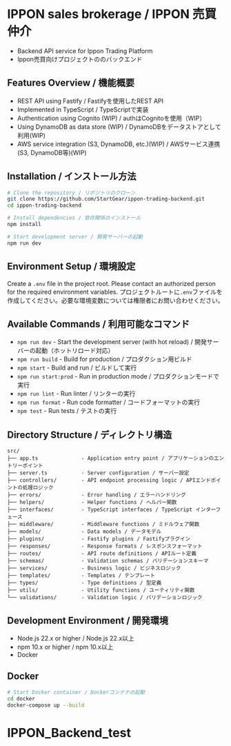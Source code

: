 # IPPON sales brokerage / IPPON 売買仲介

- Backend API service for Ippon Trading Platform
- Ippon売買向けプロジェクトののバックエンド

## Features Overview / 機能概要

- REST API using Fastify / Fastifyを使用したREST API
- Implemented in TypeScript / TypeScriptで実装
- Authentication using Cognito (WIP) / authはCognitoを使用（WIP）
- Using DynamoDB as data store (WIP) / DynamoDBをデータストアとして利用(WIP)
- AWS service integration (S3, DynamoDB, etc.)(WIP) / AWSサービス連携 (S3, DynamoDB等)(WIP)

## Installation / インストール方法

```bash
# Clone the repository / リポジトリのクローン
git clone https://github.com/StartGear/ippon-trading-backend.git
cd ippon-trading-backend

# Install dependencies / 依存関係のインストール
npm install

# Start development server / 開発サーバーの起動
npm run dev
```

## Environment Setup / 環境設定

Create a `.env` file in the project root. Please contact an authorized person for the required environment variables.
プロジェクトルートに`.env`ファイルを作成してください。必要な環境変数については権限者にお問い合わせください。


## Available Commands / 利用可能なコマンド

- `npm run dev` - Start the development server (with hot reload) / 開発サーバーの起動（ホットリロード対応）
- `npm run build` - Build for production / プロダクション用ビルド
- `npm start` - Build and run / ビルドして実行
- `npm run start:prod` - Run in production mode / プロダクションモードで実行
- `npm run lint` - Run linter / リンターの実行
- `npm run format` - Run code formatter / コードフォーマットの実行
- `npm test` - Run tests / テストの実行

## Directory Structure / ディレクトリ構造

```
src/
├── app.ts              - Application entry point / アプリケーションのエントリーポイント
├── server.ts           - Server configuration / サーバー設定
├── controllers/        - API endpoint processing logic / APIエンドポイントの処理ロジック
├── errors/             - Error handling / エラーハンドリング
├── helpers/            - Helper functions / ヘルパー関数
├── interfaces/         - TypeScript interfaces / TypeScript インターフェース
├── middleware/         - Middleware functions / ミドルウェア関数
├── models/             - Data models / データモデル
├── plugins/            - Fastify plugins / Fastifyプラグイン
├── responses/          - Response formats / レスポンスフォーマット
├── routes/             - API route definitions / APIルート定義
├── schemas/            - Validation schemas / バリデーションスキーマ
├── services/           - Business logic / ビジネスロジック
├── templates/          - Templates / テンプレート
├── types/              - Type definitions / 型定義
├── utils/              - Utility functions / ユーティリティ関数
└── validations/        - Validation logic / バリデーションロジック
```

## Development Environment / 開発環境

- Node.js 22.x or higher / Node.js 22.x以上
- npm 10.x or higher / npm 10.x以上
- Docker

## Docker

```bash
# Start Docker container / Dockerコンテナの起動
cd docker
docker-compose up --build
```
# IPPON_Backend_test
